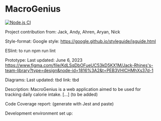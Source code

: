 # MacroGenius
[![Node.js CI](https://github.com/jackrhines/307-macro-genius/actions/workflows/node.js.yml/badge.svg)](https://github.com/jackrhines/307-macro-genius/actions/workflows/node.js.yml)

Project contribution from:
Jack, Andy, Ahren, Aryan, Nick

Style-format:
Google style: https://google.github.io/styleguide/jsguide.html

ESlint:
to run
npm run lint

Prototype:
Last updated: June 6, 2023
https://www.figma.com/file/KdLSqDbOFueUC53kD5KX1M/Jack-Rhines's-team-library?type=design&node-id=1816%3A2&t=PEB3VHlCHMhXs37d-1 

Diagrams:
Last updated: tbd
link: tbd

Description:
MacroGenius is a web application aimed to be used for tracking daily calorie intake. [...] (to be added)



Code Coverage report:
(generate with Jest and paste)

Development environment set up:



